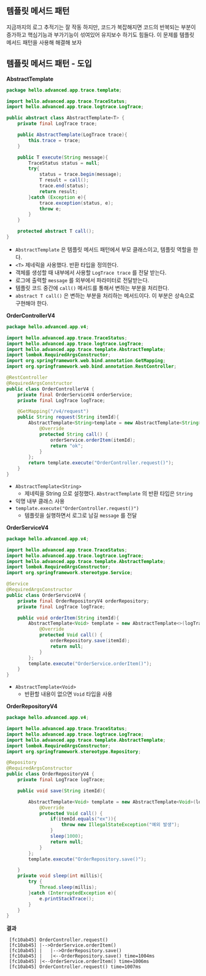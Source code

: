 ## 템플릿 메서드 패턴 
지금까지의 로그 추적기는 잘 작동 하지만, 코드가 복잡해지면 코드의 반복되는 부분이 증가하고 핵심기능과 부가기능이 섞여있어 유지보수 하기도 힘들다. 이 문제를 템플릿 메서드 패턴을 사용해 해결해 보자

## 템플릿 메서드 패턴 - 도입
**AbstractTemplate**
```java
package hello.advanced.app.trace.template;

import hello.advanced.app.trace.TraceStatus;
import hello.advanced.app.trace.logtrace.LogTrace;

public abstract class AbstractTemplate<T> {
    private final LogTrace trace;

    public AbstractTemplate(LogTrace trace){
        this.trace = trace;
    }

    public T execute(String message){
        TraceStatus status = null;
        try{
            status = trace.begin(message);
            T result = call();
            trace.end(status);
            return result;
        }catch (Exception e){
            trace.exception(status, e);
            throw e;
        }
    }

    protected abstract T call();
}
```
- `AbstractTemplate` 은 템플릿 메서드 패턴에서 부모 클래스이고, 템플릿 역할을 한다.
- `<T>` 제네릭을 사용했다. 반환 타입을 정의한다.
- 객체를 생성할 때 내부에서 사용할 `LogTrace trace` 를 전달 받는다.
- 로그에 출력할 `message` 를 외부에서 파라미터로 전달받는다.
- 템플릿 코드 중간에 `call()` 메서드를 통해서 변하는 부분을 처리한다.
- `abstract T call()` 은 변하는 부분을 처리하는 메서드이다. 이 부분은 상속으로 구현해야 한다.



**OrderControllerV4**
```java
package hello.advanced.app.v4;

import hello.advanced.app.trace.TraceStatus;
import hello.advanced.app.trace.logtrace.LogTrace;
import hello.advanced.app.trace.template.AbstractTemplate;
import lombok.RequiredArgsConstructor;
import org.springframework.web.bind.annotation.GetMapping;
import org.springframework.web.bind.annotation.RestController;

@RestController
@RequiredArgsConstructor
public class OrderControllerV4 {
    private final OrderServiceV4 orderService;
    private final LogTrace logTrace;

    @GetMapping("/v4/request")
    public String request(String itemId){
        AbstractTemplate<String>template = new AbstractTemplate<String>(logTrace) {
            @Override
            protected String call() {
                orderService.orderItem(itemId);
                return "ok";
            }
        };
        return template.execute("OrderController.request()");
    }
}
```
- `AbstractTemplate<String>` 
	- 제네릭을 String 으로 설정했다. `AbstractTemplate` 의 반환 타입은 `String`
- 익명 내부 클래스 사용
- `template.execute("OrderController.request()")`
	- 템플릿을 실행하면서 로그로 남길 `message` 를 전달



**OrderServiceV4**
```java
package hello.advanced.app.v4;

import hello.advanced.app.trace.TraceStatus;
import hello.advanced.app.trace.logtrace.LogTrace;
import hello.advanced.app.trace.template.AbstractTemplate;
import lombok.RequiredArgsConstructor;
import org.springframework.stereotype.Service;

@Service
@RequiredArgsConstructor
public class OrderServiceV4 {
    private final OrderRepositoryV4 orderRepository;
    private final LogTrace logTrace;

    public void orderItem(String itemId){
        AbstractTemplate<Void> template = new AbstractTemplate<>(logTrace) {
            @Override
            protected Void call() {
                orderRepository.save(itemId);
                return null;
            }
        };
        template.execute("OrderService.orderItem()");
    }
}

```
- `AbstractTemplate<Void>`
	- 반환할 내용이 없으면 `Void` 타입을 사용 


**OrderRepositoryV4**
```java
package hello.advanced.app.v4;

import hello.advanced.app.trace.TraceStatus;
import hello.advanced.app.trace.logtrace.LogTrace;
import hello.advanced.app.trace.template.AbstractTemplate;
import lombok.RequiredArgsConstructor;
import org.springframework.stereotype.Repository;

@Repository
@RequiredArgsConstructor
public class OrderRepositoryV4 {
    private final LogTrace logTrace;

    public void save(String itemId){

        AbstractTemplate<Void> template = new AbstractTemplate<Void>(logTrace) {
            @Override
            protected Void call() {
                if(itemId.equals("ex")){
                    throw new IllegalStateException("예외 발생");
                }
                sleep(1000);
                return null;
            }
        };
        template.execute("OrderRepository.save()");

    }
    private void sleep(int millis){
        try {
            Thread.sleep(millis);
        }catch (InterruptedException e){
            e.printStackTrace();
        }
    }
}
```


**결과**
```text
 [fc10ab45] OrderController.request()
 [fc10ab45] |-->OrderService.orderItem()
 [fc10ab45] |   |-->OrderRepository.save()
 [fc10ab45] |   |<--OrderRepository.save() time=1004ms
 [fc10ab45] |<--OrderService.orderItem() time=1006ms
 [fc10ab45] OrderController.request() time=1007ms
```





